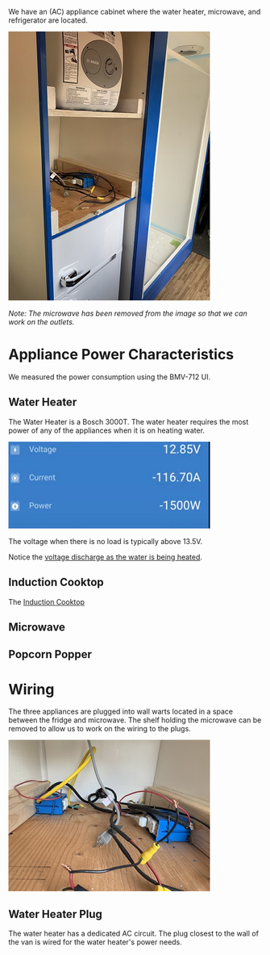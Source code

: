 We have an (AC) appliance cabinet where the water heater, microwave, and refrigerator are located.

![appliance cabinet](./images/appliance_cabinet.jpeg)

_Note: The microwave has been removed from the image so that we can work on the outlets._
# Appliance Power Characteristics
We measured the power consumption using the BMV-712 UI.
## Water Heater
The Water Heater is a Bosch 3000T.  The water heater requires the most power of any of the appliances when it is on heating water.

![wh power use](./images/waterheater_pwr_consumption.png)

The voltage when there is no load is typically above 13.5V.  

Notice the [voltage discharge as the water is being heated](https://youtu.be/0e5vgFTGCzc).

## Induction Cooktop
The [Induction Cooktop](https://amzn.to/3b5QC9T)

## Microwave

## Popcorn Popper
# Wiring
The three appliances are plugged into wall warts located in a space between the fridge and microwave.  The shelf holding the microwave can be removed to allow us to work on the wiring to the plugs.

![wall warts](./images/appliance_cabinet_wallwarts.jpeg)

## Water Heater Plug
The water heater has a dedicated AC circuit. The plug closest to the wall of the van is wired for the water heater's power needs.



